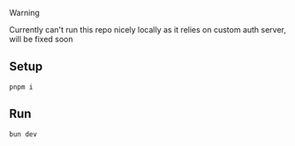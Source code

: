 > [!WARNING]
> Currently can't run this repo nicely locally as it relies on custom auth server, will be fixed soon

## Setup

```
pnpm i
```

## Run

```
bun dev
```
